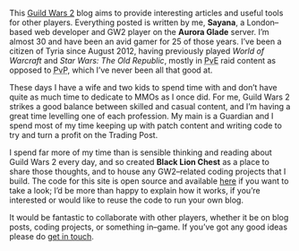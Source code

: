 This [Guild Wars 2](https://www.guildwars2.com/en/) blog aims to provide interesting
articles and useful tools for other players. Everything posted is written by me, **Sayana**,
a London–based web developer and GW2 player on the **Aurora Glade** server. I’m almost 30 and
have been an avid gamer for 25 of those years. I’ve been a citizen of Tyria since August
2012, having previously played *World of Warcraft* and *Star Wars: The Old Republic*, mostly
in <abbr title="Player vs. Environment">PvE</abbr> raid content as opposed to
<abbr title="Player vs. Player">PvP</abbr>, which I’ve never been all that good at.

These days I have a wife and two kids to spend time with and don’t have quite as much time to
dedicate to MMOs as I once did. For me, Guild Wars 2 strikes a good balance between skilled
and casual content, and I’m having a great time levelling one of each profession. My main is
a Guardian and I spend most of my time keeping up with patch content and writing code to try
and turn a profit on the Trading Post.

I spend far more of my time than is sensible thinking and reading about Guild Wars 2 every
day, and so created **Black Lion Chest** as a place to share those thoughts, and to house
any GW2–related coding projects that I build. The code for this site is open source and
available [here](https://github.com/voodoochild/blacklionchest) if you want to take a look;
I’d be more than happy to explain how it works, if you’re interested or would like to reuse
the code to run your own blog.

It would be fantastic to collaborate with other players, whether it be on blog posts, coding
projects, or something in–game. If you’ve got any good ideas please do
[get in touch](https://twitter.com/blacklionchest).
